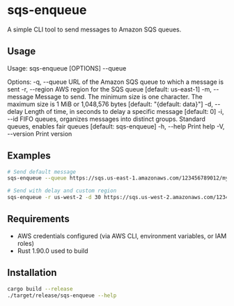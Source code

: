 # sqs-enqueue

A simple CLI tool to send messages to Amazon SQS queues.

## Usage

Usage: sqs-enqueue [OPTIONS] --queue <QUEUE>

Options:
-q, --queue <QUEUE>      URL of the Amazon SQS queue to which a message is sent
-r, --region <REGION>    AWS region for the SQS queue [default: us-east-1]
-m, --message <MESSAGE>  Message to send. The minimum size is one character. The maximum size is 1 MiB or 1,048,576 bytes [default: "{default: data}"]
-d, --delay <DELAY>      Length of time, in seconds to delay a specific message [default: 0]
-i, --id <ID>            FIFO queues, organizes messages into distinct groups. Standard queues, enables fair queues [default: sqs-enqueue]
-h, --help               Print help
-V, --version            Print version


## Examples

```bash
# Send default message
sqs-enqueue --queue https://sqs.us-east-1.amazonaws.com/123456789012/my-queue 

# Send with delay and custom region
sqs-enqueue -r us-west-2 -d 30 https://sqs.us-west-2.amazonaws.com/123456789012/my-queue "Delayed message"
```

## Requirements

- AWS credentials configured (via AWS CLI, environment variables, or IAM roles)
- Rust 1.90.0 used to build

## Installation

```bash
cargo build --release
./target/release/sqs-enqueue --help
```
